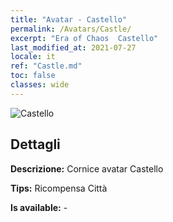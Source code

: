```yaml
---
title: "Avatar - Castello"
permalink: /Avatars/Castle/
excerpt: "Era of Chaos  Castello"
last_modified_at: 2021-07-27
locale: it
ref: "Castle.md"
toc: false
classes: wide
---
```

 ![Castello](/images/a/avatarFrame_11.png)

## Dettagli

 **Descrizione:** Cornice avatar Castello 

 **Tips:** Ricompensa Città 

 **Is available:**  - 

